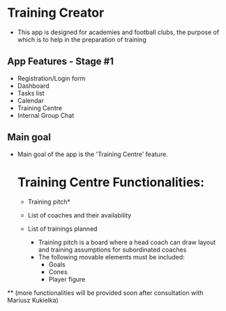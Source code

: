 # Training Creator

- This app is designed for academies and football clubs, the purpose of which is to help in the preparation of training

## App Features - Stage #1

- Registration/Login form
- Dashboard
- Tasks list
- Calendar
- Training Centre
- Internal Group Chat

## Main goal

- Main goal of the app is the 'Training Centre' feature. 

    # Training Centre Functionalities:

    - Training pitch*
    - List of coaches and their availability
    - List of trainings planned

        * Training pitch is a board where a head coach can draw layout and training assumptions for subordinated coaches
        - The following movable elements must be included:
            - Goals
            - Cones
            - Player figure
            
            
** (more functionalities will be provided soon after consultation with Mariusz Kukielka)

